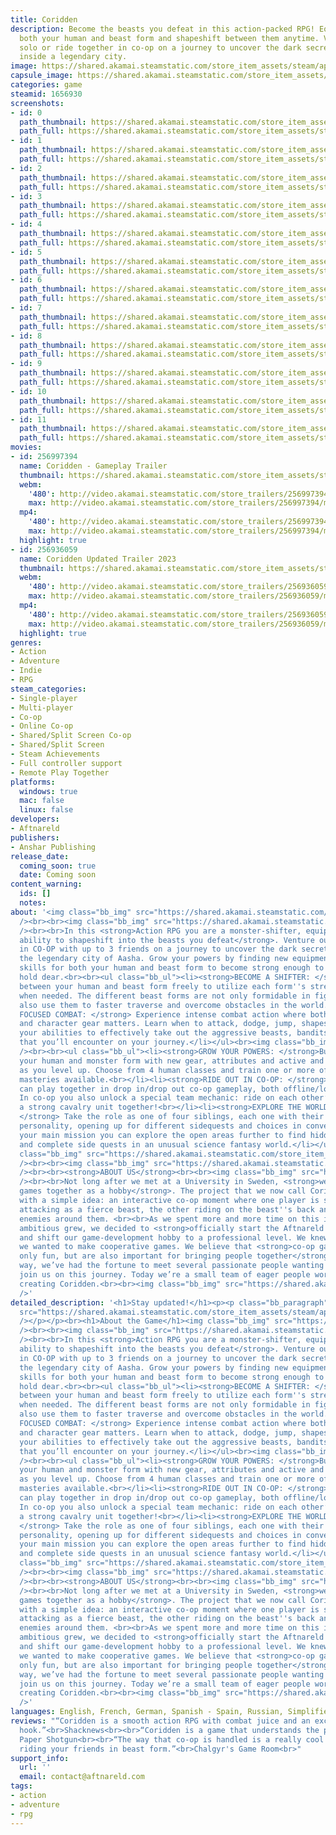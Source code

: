 ```yaml
---
title: Coridden
description: Become the beasts you defeat in this action-packed RPG! Equip and upgrade
  both your human and beast form and shapeshift between them anytime. Venture out
  solo or ride together in co-op on a journey to uncover the dark secrets sealed away
  inside a legendary city.
image: https://shared.akamai.steamstatic.com/store_item_assets/steam/apps/1656930/header.jpg?t=1729684119
capsule_image: https://shared.akamai.steamstatic.com/store_item_assets/steam/apps/1656930/capsule_231x87.jpg?t=1729684119
categories: game
steamid: 1656930
screenshots:
- id: 0
  path_thumbnail: https://shared.akamai.steamstatic.com/store_item_assets/steam/apps/1656930/ss_4bf979097e3ba01c17f12e34ddf9b46de56d8808.600x338.jpg?t=1729684119
  path_full: https://shared.akamai.steamstatic.com/store_item_assets/steam/apps/1656930/ss_4bf979097e3ba01c17f12e34ddf9b46de56d8808.1920x1080.jpg?t=1729684119
- id: 1
  path_thumbnail: https://shared.akamai.steamstatic.com/store_item_assets/steam/apps/1656930/ss_fbfec5bc48c1293aeb42ed20e237a6671cf78a7d.600x338.jpg?t=1729684119
  path_full: https://shared.akamai.steamstatic.com/store_item_assets/steam/apps/1656930/ss_fbfec5bc48c1293aeb42ed20e237a6671cf78a7d.1920x1080.jpg?t=1729684119
- id: 2
  path_thumbnail: https://shared.akamai.steamstatic.com/store_item_assets/steam/apps/1656930/ss_cf20e28a31aab6fc7fb475f9b081f057b30f22a4.600x338.jpg?t=1729684119
  path_full: https://shared.akamai.steamstatic.com/store_item_assets/steam/apps/1656930/ss_cf20e28a31aab6fc7fb475f9b081f057b30f22a4.1920x1080.jpg?t=1729684119
- id: 3
  path_thumbnail: https://shared.akamai.steamstatic.com/store_item_assets/steam/apps/1656930/ss_0c752d536407c293344bfdadaa0efa633bccaefd.600x338.jpg?t=1729684119
  path_full: https://shared.akamai.steamstatic.com/store_item_assets/steam/apps/1656930/ss_0c752d536407c293344bfdadaa0efa633bccaefd.1920x1080.jpg?t=1729684119
- id: 4
  path_thumbnail: https://shared.akamai.steamstatic.com/store_item_assets/steam/apps/1656930/ss_9709035f3bc03afd186ecf476f6b4c4dbd64321a.600x338.jpg?t=1729684119
  path_full: https://shared.akamai.steamstatic.com/store_item_assets/steam/apps/1656930/ss_9709035f3bc03afd186ecf476f6b4c4dbd64321a.1920x1080.jpg?t=1729684119
- id: 5
  path_thumbnail: https://shared.akamai.steamstatic.com/store_item_assets/steam/apps/1656930/ss_c65c5151c1d85ce52dddbf11751acb2a06c3a353.600x338.jpg?t=1729684119
  path_full: https://shared.akamai.steamstatic.com/store_item_assets/steam/apps/1656930/ss_c65c5151c1d85ce52dddbf11751acb2a06c3a353.1920x1080.jpg?t=1729684119
- id: 6
  path_thumbnail: https://shared.akamai.steamstatic.com/store_item_assets/steam/apps/1656930/ss_b1f34c9390c73f9d8e194294904e74457dd9c94d.600x338.jpg?t=1729684119
  path_full: https://shared.akamai.steamstatic.com/store_item_assets/steam/apps/1656930/ss_b1f34c9390c73f9d8e194294904e74457dd9c94d.1920x1080.jpg?t=1729684119
- id: 7
  path_thumbnail: https://shared.akamai.steamstatic.com/store_item_assets/steam/apps/1656930/ss_cbaffbfa714e38494897376845af0e0f5dc65c26.600x338.jpg?t=1729684119
  path_full: https://shared.akamai.steamstatic.com/store_item_assets/steam/apps/1656930/ss_cbaffbfa714e38494897376845af0e0f5dc65c26.1920x1080.jpg?t=1729684119
- id: 8
  path_thumbnail: https://shared.akamai.steamstatic.com/store_item_assets/steam/apps/1656930/ss_8486d5e52aa0d28f45fc58e8587f29315dbcc9f6.600x338.jpg?t=1729684119
  path_full: https://shared.akamai.steamstatic.com/store_item_assets/steam/apps/1656930/ss_8486d5e52aa0d28f45fc58e8587f29315dbcc9f6.1920x1080.jpg?t=1729684119
- id: 9
  path_thumbnail: https://shared.akamai.steamstatic.com/store_item_assets/steam/apps/1656930/ss_6d6aedfe0bc63f1548acdaab7e247a77ec388042.600x338.jpg?t=1729684119
  path_full: https://shared.akamai.steamstatic.com/store_item_assets/steam/apps/1656930/ss_6d6aedfe0bc63f1548acdaab7e247a77ec388042.1920x1080.jpg?t=1729684119
- id: 10
  path_thumbnail: https://shared.akamai.steamstatic.com/store_item_assets/steam/apps/1656930/ss_d309e97642f8e0a93b1b6d9547d78d38b512f722.600x338.jpg?t=1729684119
  path_full: https://shared.akamai.steamstatic.com/store_item_assets/steam/apps/1656930/ss_d309e97642f8e0a93b1b6d9547d78d38b512f722.1920x1080.jpg?t=1729684119
- id: 11
  path_thumbnail: https://shared.akamai.steamstatic.com/store_item_assets/steam/apps/1656930/ss_96680d7c93111b18278c694d5fb050a27dbcce36.600x338.jpg?t=1729684119
  path_full: https://shared.akamai.steamstatic.com/store_item_assets/steam/apps/1656930/ss_96680d7c93111b18278c694d5fb050a27dbcce36.1920x1080.jpg?t=1729684119
movies:
- id: 256997394
  name: Coridden - Gameplay Trailer
  thumbnail: https://shared.akamai.steamstatic.com/store_item_assets/steam/apps/256997394/movie.293x165.jpg?t=1708698804
  webm:
    '480': http://video.akamai.steamstatic.com/store_trailers/256997394/movie480_vp9.webm?t=1708698804
    max: http://video.akamai.steamstatic.com/store_trailers/256997394/movie_max_vp9.webm?t=1708698804
  mp4:
    '480': http://video.akamai.steamstatic.com/store_trailers/256997394/movie480.mp4?t=1708698804
    max: http://video.akamai.steamstatic.com/store_trailers/256997394/movie_max.mp4?t=1708698804
  highlight: true
- id: 256936059
  name: Coridden Updated Trailer 2023
  thumbnail: https://shared.akamai.steamstatic.com/store_item_assets/steam/apps/256936059/movie.293x165.jpg?t=1709025879
  webm:
    '480': http://video.akamai.steamstatic.com/store_trailers/256936059/movie480_vp9.webm?t=1709025879
    max: http://video.akamai.steamstatic.com/store_trailers/256936059/movie_max_vp9.webm?t=1709025879
  mp4:
    '480': http://video.akamai.steamstatic.com/store_trailers/256936059/movie480.mp4?t=1709025879
    max: http://video.akamai.steamstatic.com/store_trailers/256936059/movie_max.mp4?t=1709025879
  highlight: true
genres:
- Action
- Adventure
- Indie
- RPG
steam_categories:
- Single-player
- Multi-player
- Co-op
- Online Co-op
- Shared/Split Screen Co-op
- Shared/Split Screen
- Steam Achievements
- Full controller support
- Remote Play Together
platforms:
  windows: true
  mac: false
  linux: false
developers:
- Aftnareld
publishers:
- Anshar Publishing
release_date:
  coming_soon: true
  date: Coming soon
content_warning:
  ids: []
  notes:
about: '<img class="bb_img" src="https://shared.akamai.steamstatic.com/store_item_assets/steam/apps/1656930/extras/Quote_4__1_.png?t=1729684119"
  /><br><br><img class="bb_img" src="https://shared.akamai.steamstatic.com/store_item_assets/steam/apps/1656930/extras/Comp_1.gif?t=1729684119"
  /><br><br>In this <strong>Action RPG you are a monster-shifter, equipped with the
  ability to shapeshift into the beasts you defeat</strong>. Venture out alone or
  in CO-OP with up to 3 friends on a journey to uncover the dark secrets sealed inside
  the legendary city of Aasha. Grow your powers by finding new equipment and learning
  skills for both your human and beast form to become strong enough to save what you
  hold dear.<br><br><ul class="bb_ul"><li><strong>BECOME A SHIFTER: </strong> Switch
  between your human and beast form freely to utilize each form''s strengths and skills
  when needed. The different beast forms are not only formidable in fights, you can
  also use them to faster traverse and overcome obstacles in the world.<br></li><li><strong>ACTION
  FOCUSED COMBAT: </strong> Experience intense combat action where both your own skills
  and character gear matters. Learn when to attack, dodge, jump, shapeshift and use
  your abilities to effectively take out the aggressive beasts, bandits and machines
  that you’ll encounter on your journey.</li></ul><br><img class="bb_img" src="https://shared.akamai.steamstatic.com/store_item_assets/steam/apps/1656930/extras/Comp_2.gif?t=1729684119"
  /><br><br><ul class="bb_ul"><li><strong>GROW YOUR POWERS: </strong>Build up both
  your human and monster form with new gear, attributes and active and passive skills
  as you level up. Choose from 4 human classes and train one or more of the 7 beast
  masteries available.<br></li><li><strong>RIDE OUT IN CO-OP: </strong>Up to 4 players
  can play together in drop in/drop out co-op gameplay, both offline/locally and online.
  In co-op you also unlock a special team mechanic: ride on each other’s back to become
  a strong cavalry unit together!<br></li><li><strong>EXPLORE THE WORLD OF HEERA:
  </strong> Take the role as one of four siblings, each one with their own distinct
  personality, opening up for different sidequests and choices in conversations. Alongside
  your main mission you can explore the open areas further to find hidden treasures
  and complete side quests in an unusual science fantasy world.</li></ul><br><img
  class="bb_img" src="https://shared.akamai.steamstatic.com/store_item_assets/steam/apps/1656930/extras/Comp_3.gif?t=1729684119"
  /><br><br><img class="bb_img" src="https://shared.akamai.steamstatic.com/store_item_assets/steam/apps/1656930/extras/Header.png?t=1729684119"
  /><br><br><strong>ABOUT US</strong><br><br><img class="bb_img" src="https://shared.akamai.steamstatic.com/store_item_assets/steam/apps/1656930/extras/team.png?t=1729684119"
  /><br><br>Not long after we met at a University in Sweden, <strong>we started making
  games together as a hobby</strong>. The project that we now call Coridden, started
  with a simple idea: an interactive co-op moment where one player is steering and
  attacking as a fierce beast, the other riding on the beast''s back and shooting
  enemies around them. <br><br>As we spent more and more time on this idea, and the
  ambitious grew, we decided to <strong>officially start the Aftnareld studio in 2018</strong>
  and shift our game-development hobby to a professional level. We knew from the start
  we wanted to make cooperative games. We believe that <strong>co-op games are not
  only fun, but are also important for bringing people together</strong>!  Along the
  way, we’ve had the fortune to meet several passionate people wanting to help and
  join us on this journey. Today we’re a small team of eager people working hard on
  creating Coridden.<br><br><img class="bb_img" src="https://shared.akamai.steamstatic.com/store_item_assets/steam/apps/1656930/extras/Header.png?t=1729684119"
  />'
detailed_description: '<h1>Stay updated!</h1><p><p class="bb_paragraph"><img class="bb_img"
  src="https://shared.akamai.steamstatic.com/store_item_assets/steam/apps/1656930/extras/CORIDDEN.png?t=1729684119"
  /></p></p><br><h1>About the Game</h1><img class="bb_img" src="https://shared.akamai.steamstatic.com/store_item_assets/steam/apps/1656930/extras/Quote_4__1_.png?t=1729684119"
  /><br><br><img class="bb_img" src="https://shared.akamai.steamstatic.com/store_item_assets/steam/apps/1656930/extras/Comp_1.gif?t=1729684119"
  /><br><br>In this <strong>Action RPG you are a monster-shifter, equipped with the
  ability to shapeshift into the beasts you defeat</strong>. Venture out alone or
  in CO-OP with up to 3 friends on a journey to uncover the dark secrets sealed inside
  the legendary city of Aasha. Grow your powers by finding new equipment and learning
  skills for both your human and beast form to become strong enough to save what you
  hold dear.<br><br><ul class="bb_ul"><li><strong>BECOME A SHIFTER: </strong> Switch
  between your human and beast form freely to utilize each form''s strengths and skills
  when needed. The different beast forms are not only formidable in fights, you can
  also use them to faster traverse and overcome obstacles in the world.<br></li><li><strong>ACTION
  FOCUSED COMBAT: </strong> Experience intense combat action where both your own skills
  and character gear matters. Learn when to attack, dodge, jump, shapeshift and use
  your abilities to effectively take out the aggressive beasts, bandits and machines
  that you’ll encounter on your journey.</li></ul><br><img class="bb_img" src="https://shared.akamai.steamstatic.com/store_item_assets/steam/apps/1656930/extras/Comp_2.gif?t=1729684119"
  /><br><br><ul class="bb_ul"><li><strong>GROW YOUR POWERS: </strong>Build up both
  your human and monster form with new gear, attributes and active and passive skills
  as you level up. Choose from 4 human classes and train one or more of the 7 beast
  masteries available.<br></li><li><strong>RIDE OUT IN CO-OP: </strong>Up to 4 players
  can play together in drop in/drop out co-op gameplay, both offline/locally and online.
  In co-op you also unlock a special team mechanic: ride on each other’s back to become
  a strong cavalry unit together!<br></li><li><strong>EXPLORE THE WORLD OF HEERA:
  </strong> Take the role as one of four siblings, each one with their own distinct
  personality, opening up for different sidequests and choices in conversations. Alongside
  your main mission you can explore the open areas further to find hidden treasures
  and complete side quests in an unusual science fantasy world.</li></ul><br><img
  class="bb_img" src="https://shared.akamai.steamstatic.com/store_item_assets/steam/apps/1656930/extras/Comp_3.gif?t=1729684119"
  /><br><br><img class="bb_img" src="https://shared.akamai.steamstatic.com/store_item_assets/steam/apps/1656930/extras/Header.png?t=1729684119"
  /><br><br><strong>ABOUT US</strong><br><br><img class="bb_img" src="https://shared.akamai.steamstatic.com/store_item_assets/steam/apps/1656930/extras/team.png?t=1729684119"
  /><br><br>Not long after we met at a University in Sweden, <strong>we started making
  games together as a hobby</strong>. The project that we now call Coridden, started
  with a simple idea: an interactive co-op moment where one player is steering and
  attacking as a fierce beast, the other riding on the beast''s back and shooting
  enemies around them. <br><br>As we spent more and more time on this idea, and the
  ambitious grew, we decided to <strong>officially start the Aftnareld studio in 2018</strong>
  and shift our game-development hobby to a professional level. We knew from the start
  we wanted to make cooperative games. We believe that <strong>co-op games are not
  only fun, but are also important for bringing people together</strong>!  Along the
  way, we’ve had the fortune to meet several passionate people wanting to help and
  join us on this journey. Today we’re a small team of eager people working hard on
  creating Coridden.<br><br><img class="bb_img" src="https://shared.akamai.steamstatic.com/store_item_assets/steam/apps/1656930/extras/Header.png?t=1729684119"
  />'
languages: English, French, German, Spanish - Spain, Russian, Simplified Chinese
reviews: "“Coridden is a smooth action RPG with combat juice and an excellent shapeshifting
  hook.”<br>Shacknews<br><br>“Coridden is a game that understands the power of Horsey.”<br>Rock
  Paper Shotgun<br><br>“The way that co-op is handled is a really cool concept, especially
  riding your friends in beast form.”<br>Chalgyr's Game Room<br>"
support_info:
  url: ''
  email: contact@aftnareld.com
tags:
- action
- adventure
- rpg
---
```



